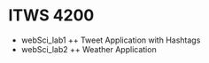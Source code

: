 ITWS 4200
=========
+ webSci_lab1
++ Tweet Application with Hashtags
+ webSci_lab2
++ Weather Application

